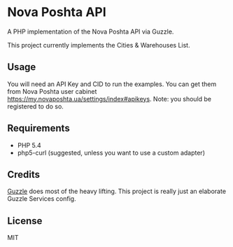 # Nova Poshta API

A PHP implementation of the Nova Poshta API via Guzzle.

This project currently implements the Cities & Warehouses List.

## Usage

You will need an API Key and CID to run the examples.
You can get them from Nova Poshta user cabinet https://my.novaposhta.ua/settings/index#apikeys. Note: you should be registered to do so.

## Requirements

 * PHP 5.4
 * php5-curl (suggested, unless you want to use a custom adapter)

## Credits

[Guzzle](http://guzzlephp.org) does most of the heavy lifting. This project is really just an elaborate Guzzle Services config.

## License

MIT